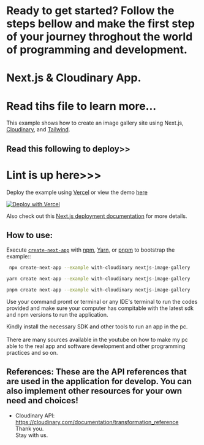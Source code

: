 # Ready to get started? Follow the steps bellow and make the first step of your journey throghout the world of programming and development.
# Next.js & Cloudinary App.
# Read tihs file to learn more...


This example shows how to create an image gallery site using Next.js, [Cloudinary](https://cloudinary.com), and [Tailwind](https://tailwindcss.com).

## Read this following to deploy>>
# Lint is up here>>>

Deploy the example using [Vercel](https://vercel.com?utm_source=github&utm_medium=readme&utm_campaign=next-example) or view the demo [here](https://nextconf-images.vercel.app/)

[![Deploy with Vercel](https://vercel.com/button)](https://vercel.com/new/clone?repository-url=https://github.com/vercel/next.js/tree/canary/examples/with-cloudinary&project-name=nextjs-image-gallery&repository-name=with-cloudinary&env=NEXT_PUBLIC_CLOUDINARY_CLOUD_NAME,CLOUDINARY_API_KEY,CLOUDINARY_API_SECRET,CLOUDINARY_FOLDER&envDescription=API%20Keys%20from%20Cloudinary%20needed%20to%20run%20this%20application.)

Also check out this [Next.js deployment documentation](https://nextjs.org/docs/deployment) for more details.

## How to use:

Execute [`create-next-app`](https://github.com/vercel/next.js/tree/canary/packages/create-next-app) with [npm](https://docs.npmjs.com/cli/init), [Yarn](https://yarnpkg.com/lang/en/docs/cli/create/), or [pnpm](https://pnpm.io) to bootstrap the example::

```bash
 npx create-next-app --example with-cloudinary nextjs-image-gallery
```

```bash
yarn create next-app --example with-cloudinary nextjs-image-gallery
```

```bash
pnpm create next-app --example with-cloudinary nextjs-image-gallery
```
Use your command promt or terminal or any IDE's terminal to run the codes provided and make sure your computer has compitable with the latest sdk and npm versions to run the application. <br>

Kindly install the necessary SDK and other tools to run an app in the pc.<br>
<br>
There are many sources available in the youtube on how to make my pc able to the real app and software development and other programming practices and so on.


## References: These are the API references that are used in the application for develop. You can also implement other resources for your own need and choices!

- Cloudinary API: https://cloudinary.com/documentation/transformation_reference<br>
Thank you.<br>
Stay with us.
